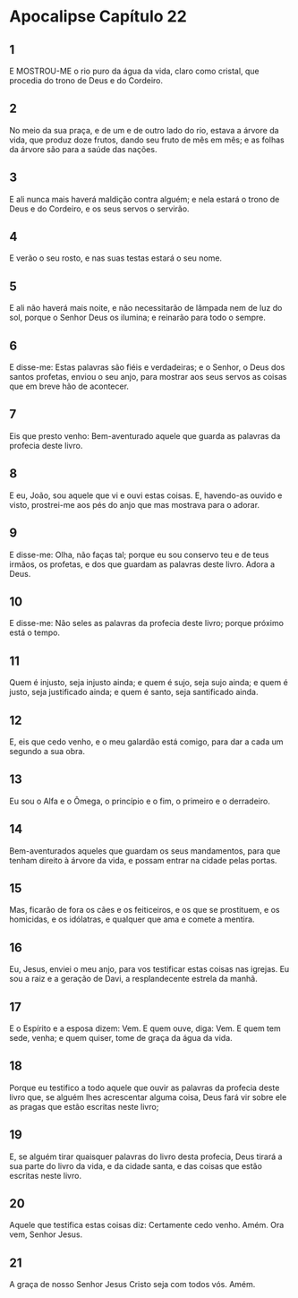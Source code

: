 # Apocalipse Capítulo 22

## 1
E MOSTROU-ME o rio puro da água da vida, claro como cristal, que procedia do trono de Deus e do Cordeiro.

## 2
No meio da sua praça, e de um e de outro lado do rio, estava a árvore da vida, que produz doze frutos, dando seu fruto de mês em mês; e as folhas da árvore são para a saúde das nações.

## 3
E ali nunca mais haverá maldição contra alguém; e nela estará o trono de Deus e do Cordeiro, e os seus servos o servirão.

## 4
E verão o seu rosto, e nas suas testas estará o seu nome.

## 5
E ali não haverá mais noite, e não necessitarão de lâmpada nem de luz do sol, porque o Senhor Deus os ilumina; e reinarão para todo o sempre.

## 6
E disse-me: Estas palavras são fiéis e verdadeiras; e o Senhor, o Deus dos santos profetas, enviou o seu anjo, para mostrar aos seus servos as coisas que em breve hão de acontecer.

## 7
Eis que presto venho: Bem-aventurado aquele que guarda as palavras da profecia deste livro.

## 8
E eu, João, sou aquele que vi e ouvi estas coisas. E, havendo-as ouvido e visto, prostrei-me aos pés do anjo que mas mostrava para o adorar.

## 9
E disse-me: Olha, não faças tal; porque eu sou conservo teu e de teus irmãos, os profetas, e dos que guardam as palavras deste livro. Adora a Deus.

## 10
E disse-me: Não seles as palavras da profecia deste livro; porque próximo está o tempo.

## 11
Quem é injusto, seja injusto ainda; e quem é sujo, seja sujo ainda; e quem é justo, seja justificado ainda; e quem é santo, seja santificado ainda.

## 12
E, eis que cedo venho, e o meu galardão está comigo, para dar a cada um segundo a sua obra.

## 13
Eu sou o Alfa e o Ômega, o princípio e o fim, o primeiro e o derradeiro.

## 14
Bem-aventurados aqueles que guardam os seus mandamentos, para que tenham direito à árvore da vida, e possam entrar na cidade pelas portas.

## 15
Mas, ficarão de fora os cães e os feiticeiros, e os que se prostituem, e os homicidas, e os idólatras, e qualquer que ama e comete a mentira.

## 16
Eu, Jesus, enviei o meu anjo, para vos testificar estas coisas nas igrejas. Eu sou a raiz e a geração de Davi, a resplandecente estrela da manhã.

## 17
E o Espírito e a esposa dizem: Vem. E quem ouve, diga: Vem. E quem tem sede, venha; e quem quiser, tome de graça da água da vida.

## 18
Porque eu testifico a todo aquele que ouvir as palavras da profecia deste livro que, se alguém lhes acrescentar alguma coisa, Deus fará vir sobre ele as pragas que estão escritas neste livro;

## 19
E, se alguém tirar quaisquer palavras do livro desta profecia, Deus tirará a sua parte do livro da vida, e da cidade santa, e das coisas que estão escritas neste livro.

## 20
Aquele que testifica estas coisas diz: Certamente cedo venho. Amém. Ora vem, Senhor Jesus.

## 21
A graça de nosso Senhor Jesus Cristo seja com todos vós. Amém.

